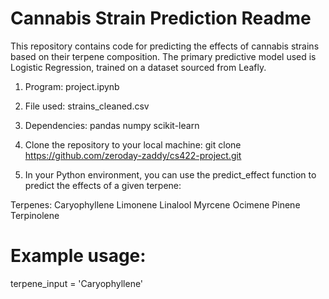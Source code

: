 # Cannabis Strain Prediction Readme #

This repository contains code for predicting the effects of cannabis strains based on their terpene composition. The primary predictive model used is Logistic Regression, trained on a dataset sourced from Leafly.

1. Program: project.ipynb

2. File used: strains_cleaned.csv

3. Dependencies:
pandas
numpy
scikit-learn

4. Clone the repository to your local machine:
git clone https://github.com/zeroday-zaddy/cs422-project.git

5. In your Python environment, you can use the predict_effect function to predict the effects of a given terpene:

Terpenes:
Caryophyllene
Limonene
Linalool
Myrcene
Ocimene
Pinene
Terpinolene

# Example usage:
terpene_input = 'Caryophyllene'